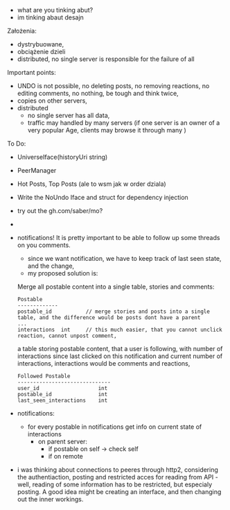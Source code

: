 - what are you tinking abut?
- im tinking abaut desajn




Założenia:
- dystrybuowane,
- obciążenie dzieli
- distributed, no single server is responsible for the failure of all

Important points:
- UNDO is not possible, no deleting posts, no removing reactions, no editing comments, no nothing, be tough and think twice,
- copies on other servers,
- distributed
  - no single server has all data,
  - traffic may handled by many servers (if one server is an owner of a very popular Age, clients may browse it through many )




To Do:
- UniverseIface(historyUri string)
- PeerManager
- Hot Posts, Top Posts (ale to wsm jak w order dziala)
- Write the NoUndo Iface and struct for dependency injection
- try out the gh.com/saber/mo?
- 


- notifications! It is pretty important to be able to follow up some threads on you comments.
  - since we want notification, we have to keep track of last seen state, and the change,
  - my proposed solution is:

  Merge all postable content into a single table, stories and comments:
  ```
  Postable
  -------------
  postable_id           // merge stories and posts into a single table, and the difference would be posts dont have a parent
  ...
  interactions  int     // this much easier, that you cannot unclick reaction, cannot unpost comment,
  ```

  a table storing postable content, that a user is following, with number of interactions since last clicked on this notification and current number of interactions,
  interactions would be comments and reactions,
  ```
  Followed Postable
  ------------------------------
  user_id                   int
  postable_id               int
  last_seen_interactions    int
  ```


- notifications:
  - for every postable in notifications get info on current state of interactions
    - on parent server:
      - if postable on self -> check self
      - if on remote

- i was thinking about connections to peeres through http2, considering the authentiaction, posting and restricted acces for reading from API - well, reading of some information has to be restricted, but especialy posting.
A good idea might be creating an interface, and then changing out the inner workings.

